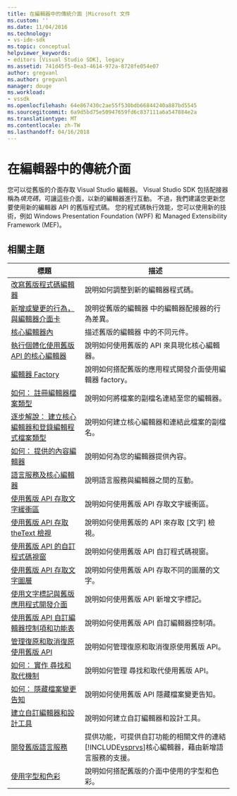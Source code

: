 ```yaml
---
title: 在編輯器中的傳統介面 |Microsoft 文件
ms.custom: ''
ms.date: 11/04/2016
ms.technology:
- vs-ide-sdk
ms.topic: conceptual
helpviewer_keywords:
- editors [Visual Studio SDK], legacy
ms.assetid: 741d45f5-0ea3-4614-972a-8728fe054e07
author: gregvanl
ms.author: gregvanl
manager: douge
ms.workload:
- vssdk
ms.openlocfilehash: 64e867430c2ae55f530bdb66844240a887bd5545
ms.sourcegitcommit: 6a9d5bd75e50947659fd6c837111a6a547884e2a
ms.translationtype: MT
ms.contentlocale: zh-TW
ms.lasthandoff: 04/16/2018
---
```

# <a name="legacy-interfaces-in-the-editor"></a>在編輯器中的傳統介面
您可以從舊版的介面存取 Visual Studio 編輯器。 Visual Studio SDK 包括配接器稱為*填充碼*，可讓這些介面，以新的編輯器進行互動。 不過，我們建議您更新您要使用新的編輯器 API 的舊版程式碼。 您的程式碼執行效能，您可以使用新的技術，例如 Windows Presentation Foundation (WPF) 和 Managed Extensibility Framework (MEF)。  
  
## <a name="related-topics"></a>相關主題  
  
|標題|描述|  
|-----------|-----------------|  
|[改寫舊版程式碼編輯器](../extensibility/adapting-legacy-code-to-the-editor.md)|說明如何調整到新的編輯器程式碼。|  
|[新增或變更的行為，與編輯器介面卡](../extensibility/new-or-changed-behavior-with-editor-adapters.md)|說明從舊版的編輯器 中的編輯器配接器的行為差異。|  
|[核心編輯器內](../extensibility/inside-the-core-editor.md)|描述舊版的編輯器 中的不同元件。|  
|[執行個體化使用舊版 API 的核心編輯器](../extensibility/instantiating-the-core-editor-by-using-the-legacy-api.md)|說明如何使用舊版的 API 來具現化核心編輯器。|  
|[編輯器 Factory](../extensibility/editor-factories.md)|說明如何搭配舊版的應用程式開發介面使用編輯器 factory。|  
|[如何： 註冊編輯器檔案類型](../extensibility/how-to-register-editor-file-types.md)|說明如何將檔案的副檔名連結至您的編輯器。|  
|[逐步解說： 建立核心編輯器和登錄編輯程式檔案類型](../extensibility/walkthrough-creating-a-core-editor-and-registering-an-editor-file-type.md)|說明如何建立核心編輯器和連結此檔案的副檔名。|  
|[如何： 提供的內容編輯器](../extensibility/how-to-provide-context-for-editors.md)|說明如何為您的編輯器提供內容。|  
|[語言服務及核心編輯器](../extensibility/language-services-and-the-core-editor.md)|說明語言服務與編輯器之間的互動。|  
|[使用舊版 API 存取文字緩衝區](../extensibility/accessing-the-text-buffer-by-using-the-legacy-api.md)|說明如何使用舊版 API 存取文字緩衝區。|  
|[使用舊版 API 存取 theText 檢視](../extensibility/accessing-thetext-view-by-using-the-legacy-api.md)|說明如何使用舊版的 API 來存取 [文字] 檢視。|  
|[使用舊版 API 的自訂程式碼視窗](../extensibility/customizing-code-windows-by-using-the-legacy-api.md)|說明如何使用舊版 API 自訂程式碼視窗。|  
|[使用舊版 API 存取文字圖層](../extensibility/accessing-text-layers-by-using-the-legacy-api.md)|說明如何使用舊版 API 存取不同的圖層的文字。|  
|[使用文字標記與舊版應用程式開發介面](../extensibility/using-text-markers-with-the-legacy-api.md)|說明如何使用舊版 API 新增文字標記。|  
|[使用舊版 API 自訂編輯器控制項和功能表](../extensibility/customizing-editor-controls-and-menus-by-using-the-legacy-api.md)|說明如何使用舊版 API 自訂編輯器控制項。|  
|[管理復原和取消復原使用舊版 API](../extensibility/managing-undo-and-redo-by-using-the-legacy-api.md)|說明如何管理復原和取消復原使用舊版 API。|  
|[如何： 實作 尋找和取代機制](../extensibility/how-to-implement-the-find-and-replace-mechanism.md)|說明如何管理 尋找和取代使用舊版 API。|  
|[如何： 隱藏檔案變更告知](../extensibility/how-to-suppress-file-change-notifications.md)|說明如何使用舊版 API 隱藏檔案變更告知。|  
|[建立自訂編輯器和設計工具](../extensibility/creating-custom-editors-and-designers.md)|說明如何建立自訂編輯器和設計工具。|  
|[開發舊版語言服務](../extensibility/internals/developing-a-legacy-language-service.md)|提供功能，可提供自訂功能的相關文件的連結[!INCLUDE[vsprvs](../code-quality/includes/vsprvs_md.md)]核心編輯器，藉由新增語言服務的支援。|  
|[使用字型和色彩](../extensibility/using-fonts-and-colors.md)|說明如何搭配舊版的介面中使用的字型和色彩。|